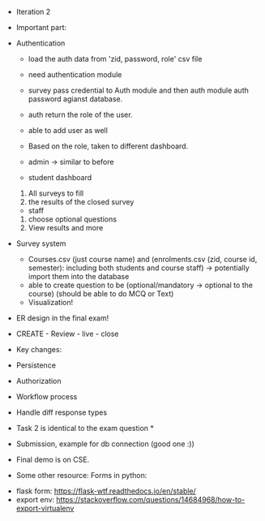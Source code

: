 - Iteration 2
- Important part:
 - Authentication
   * load the auth data from 'zid, password, role' csv file
   * need authentication module
   * survey pass credential to Auth module and then auth module auth password agianst database.
   * auth return the role of the user.
   * able to add user as well

   * Based on the role, taken to different dashboard.
   * admin -> similar to before
   * student dashboard
    1. All surveys to fill
    2. the results of the closed survey
   * staff
    1. choose optional questions
    2. View results and more
 - Survey system
   * Courses.csv (just course name) and (enrolments.csv (zid, course id, semester): including both students and course staff) -> potentially import them into the database
   * able to create question to be (optional/mandatory -> optional to the course) (should be able to do MCQ or Text)
   * Visualization!
- ER design in the final exam!
- CREATE - Review - live - close
- Key changes:
 - Persistence
 - Authorization
 - Workflow process
 - Handle diff response types
 - Task 2 is identical to the exam question *
 - Submission, example for db connection (good one :))
 - Final demo is on CSE.

- Some other resource:
 Forms in python:
 * flask form: https://flask-wtf.readthedocs.io/en/stable/
 * export env: https://stackoverflow.com/questions/14684968/how-to-export-virtualenv
